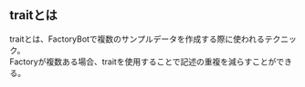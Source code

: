 
## traitとは
traitとは、FactoryBotで複数のサンプルデータを作成する際に使われるテクニック。<br>
Factoryが複数ある場合、traitを使用することで記述の重複を減らすことができる。<br>
